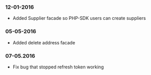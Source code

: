 ### 12-01-2016
 - Added Supplier facade so PHP-SDK users can create suppliers

### 05-05-2016
 - Added delete address facade

### 07-05.2016
 - Fix bug that stopped refresh token working
